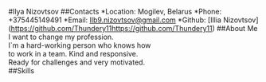 #Ilya Nizovtsov
##Contacts
*Location: Mogilev, Belarus
*Phone: +375445149491
*Email: Ilb9.nizovtsov@gmail.com
*Github: [Illia Nizovtsov] (https://github.com/Thundery11https://github.com/Thundery11)
##About Me
I want to change my profession.\
I`m a hard-working person who knows how \
to work in a team. Kind and responsive.\
Ready for challenges and very motivated.\
##Skills
